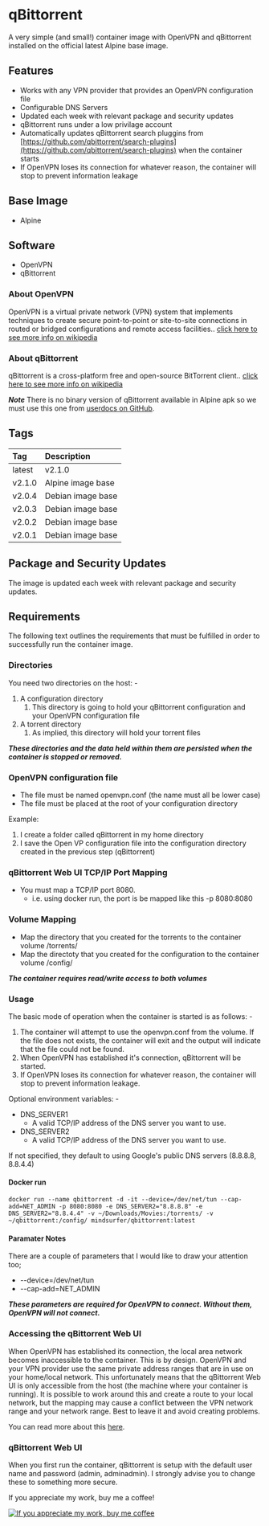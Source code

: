 # qBittorrent #

A very simple (and small!) container image with OpenVPN and qBittorrent installed on the official latest Alpine base image.

## Features ##

* Works with any VPN provider that provides an OpenVPN configuration file
* Configurable DNS Servers
* Updated each week with relevant package and security updates
* qBittorrent runs under a low privilage account
* Automatically updates qBittorrent search pluggins from [https://github.com/qbittorrent/search-plugins](https://github.com/qbittorrent/search-plugins) when the container starts
* If OpenVPN loses its connection for whatever reason, the container will stop to prevent information leakage

## Base Image ##

* Alpine

## Software ##

* OpenVPN
* qBittorrent

### About OpenVPN ###

OpenVPN is a virtual private network (VPN) system that implements techniques to create secure point-to-point or site-to-site connections in routed or bridged configurations and remote access facilities.. [click here to see more info on wikipedia](https://en.wikipedia.org/wiki/OpenVPN)

### About qBittorrent ###

qBittorrent is a cross-platform free and open-source BitTorrent client.. [click here to see more info on wikipedia](https://en.wikipedia.org/wiki/QBittorrent)

***Note***
There is no binary version of qBittorrent available in Alpine apk so we must use this one from [userdocs on GitHub](https://github.com/userdocs/qbittorrent-nox-static).

## Tags ##

Tag     | Description
:-------|:-----------------
latest  | v2.1.0
v2.1.0  | Alpine image base
v2.0.4  | Debian image base
v2.0.3  | Debian image base
v2.0.2  | Debian image base
v2.0.1  | Debian image base

## Package and Security Updates ##

The image is updated each week with relevant package and security updates.

## Requirements ##

The following text outlines the requirements that must be fulfilled in order to successfully run the container image.

### Directories ###

You need two directories on the host: -

1. A configuration directory
   1. This directory is going to hold your qBittorrent configuration and your OpenVPN configuration file
2. A torrent directory
   1. As implied, this directory will hold your torrent files

***These directories and the data held within them are persisted when the container is stopped or removed.***

### OpenVPN configuration file ###

* The file must be named openvpn.conf (the name must all be lower case)
* The file must be placed at the root of your configuration directory

Example:

1. I create a folder called qBittorrent in my home directory
2. I save the Open VP configuration file into the configuration directory created in the previous step (qBittorrent)

### qBittorrent Web UI TCP/IP Port Mapping ###

* You must map a TCP/IP port 8080.
  * i.e. using docker run, the port is be mapped like this -p 8080:8080

### Volume Mapping ###

* Map the directory that you created for the torrents to the container volume /torrents/
* Map the directoty that you created for the configuration to the container volume /config/

***The container requires read/write access to both volumes***

### Usage ###

The basic mode of operation when the container is started is as follows: -

1. The container will attempt to use the openvpn.conf from the volume. If the file does not exists, the container will exit and the output will indicate that the file could not be found.
2. When OpenVPN has established it's connection, qBittorrent will be started.
3. If OpenVPN loses its connection for whatever reason, the container will stop to prevent information leakage.

Optional environment variables: -

* DNS_SERVER1
  * A valid TCP/IP address of the DNS server you want to use.
* DNS_SERVER2
  * A valid TCP/IP address of the DNS server you want to use.

If not specified, they default to using Google's public DNS servers (8.8.8.8, 8.8.4.4)

#### Docker run ####

`docker run --name qbittorrent
    -d
    -it
    --device=/dev/net/tun
    --cap-add=NET_ADMIN
    -p 8080:8080
    -e DNS_SERVER2="8.8.8.8"
    -e DNS_SERVER2="8.8.4.4"
    -v ~/Downloads/Movies:/torrents/
    -v ~/qbittorrent:/config/
    mindsurfer/qbittorrent:latest`

#### Paramater Notes ####

There are a couple of parameters that I would like to draw your attention too;

* --device=/dev/net/tun
* --cap-add=NET_ADMIN

***These parameters are required for OpenVPN to connect. Without them, OpenVPN will not connect.***

### Accessing the qBittorrent Web UI ###

When OpenVPN has established its connection, the local area network becomes inaccessible to the container. This is by design. OpenVPN and your VPN provider use the same private address ranges that are in use on your home/local network. This unfortunately means that the qBittorrent Web UI is only accessible from the host (the machine where your container is running). It is possible to work around this and create a route to your local network, but the mapping may cause a conflict between the VPN network range and your network range. Best to leave it and avoid creating problems.

You can read more about this [here](https://openvpn.net/community-resources/how-to/).

### qBittorrent Web UI ###

When you first run the container, qBittorrent is setup with the default user name and password (admin, adminadmin). I strongly advise you to change these to something more secure.

If you appreciate my work, buy me a coffee!

[![If you appreciate my work, buy me coffee](https://www.paypalobjects.com/en_US/i/btn/btn_donateCC_LG.gif)](https://www.paypal.com/cgi-bin/webscr?cmd=_s-xclick&hosted_button_id=9A8T62P8DDAMC)
